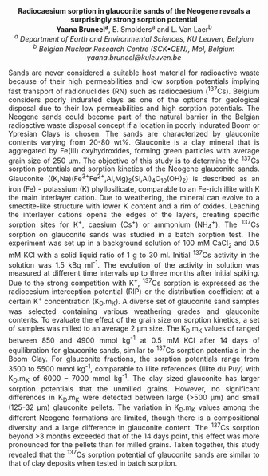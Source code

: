 <center><strong>Radiocaesium sorption in glauconite sands of the Neogene reveals a surprisingly strong sorption potential</strong>

<center><strong>Yaana Bruneel<sup>a</sup></strong>, E. Smolders<sup>a</sup> and L. Van Laer<sup>b</sup>

<center><i><sup>a</sup> Department of Earth and Environmental Sciences, KU Leuven, Belgium</i>

<center><i><sup>b</sup> Belgian Nuclear Research Centre (SCK•CEN), Mol, Belgium</i>

<center><i>yaana.bruneel@kuleuven.be</i>

<p style=text-align:justify>Sands are never considered a suitable host material for radioactive
waste because of their high permeabilities and low sorption potentials
implying fast transport of radionuclides (RN) such as radiocaesium
(<sup>137</sup>Cs). Belgium considers poorly indurated clays as one of the
options for geological disposal due to their low permeabilities and high
sorption potentials. The Neogene sands could become part of the natural
barrier in the Belgian radioactive waste disposal concept if a location
in poorly indurated Boom or Ypresian Clays is chosen. The sands are
characterized by glauconite contents varying from 20-80 wt%. Glauconite
is a clay mineral that is aggregated by Fe(III) oxyhydroxides, forming
green particles with average grain size of 250 µm. The objective of this
study is to determine the <sup>137</sup>Cs sorption potentials and sorption
kinetics of the Neogene glauconite sands. Glauconite
((K,Na)(Fe<sup>3+</sup>Fe<sup>2+</sup>,Al,Mg)<sub>2</sub>(Si,Al)<sub>4</sub>O<sub>10</sub>(OH)<sub>2</sub>) is described as an
iron (Fe) - potassium (K) phyllosilicate, comparable to an Fe-rich
illite with K the main interlayer cation. Due to weathering, the mineral
can evolve to a smectite-like structure with lower K content and a rim
of oxides. Leaching the interlayer cations opens the edges of the
layers, creating specific sorption sites for K<sup>+</sup>, caesium (Cs<sup>+</sup>) or
ammonium (NH<sub>4</sub><sup>+</sup>). The <sup>137</sup>Cs sorption on glauconite sands was
studied in a batch sorption test. The experiment was set up in a
background solution of 100 mM CaCl<sub>2</sub> and 0.5 mM KCl with a solid liquid
ratio of 1 g to 30 ml. Initial <sup>137</sup>Cs activity in the solution was 1.5
kBq ml<sup>-1</sup>. The evolution of the activity in solution was measured at
different time intervals up to three months after initial spiking. Due
to the strong competition with K<sup>+</sup>, <sup>137</sup>Cs sorption is expressed as
the radiocesium interception potential (RIP) or the distribution
coefficient at a certain K<sup>+</sup> concentration (K<sub>D</sub>.m<sub>K</sub>). A diverse set
of glauconite sand samples was selected containing various weathering
grades and glauconite contents. To evaluate the effect of the grain size
on sorption kinetics, a set of samples was milled to an average 2 µm
size. The K<sub>D</sub>.m<sub>K</sub> values of ranged between 850 and 4900 mmol kg<sup>-1</sup> at
0.5 mM KCl after 14 days of equilibration for glauconite sands, similar
to <sup>137</sup>Cs sorption potentials in the Boom Clay. For glauconite
fractions, the sorption potentials range from 3500 to 5500 mmol kg<sup>-1</sup>,
comparable to illite references (Illite du Puy) with K<sub>D</sub>.m<sub>K</sub> of 6000 –
7000 mmol kg<sup>-1</sup>. The clay sized glauconite has larger sorption
potentials that the unmilled grains. However, no significant differences
in K<sub>D</sub>.m<sub>K</sub> were detected between large (&gt;500 µm) and small (125-32
µm) glauconite pellets. The variation in K<sub>D</sub>.m<sub>K</sub> values among the
different Neogene formations are limited, though there is a
compositional diversity and a large difference in glauconite content.
The <sup>137</sup>Cs sorption beyond &gt;3 months exceeded that of the 14 days
point, this effect was more pronounced for the pellets than for milled
grains. Taken together, this study revealed that the <sup>137</sup>Cs sorption
potential of glauconite sands are similar to that of clay deposits when
tested in batch sorption.
